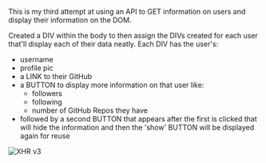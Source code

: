 This is my third attempt at using an API to GET information on users and display their information on the DOM.

Created a DIV within the body to then assign the DIVs created for each user that'll display each of their data neatly.
Each DIV has the user's:
- username
- profile pic
- a LINK to their GitHub
- a BUTTON to display more information on that user like:
    - followers
    - following
    - number of GitHub Repos they have
- followed by a second BUTTON that appears after the first is clicked that will hide the information and then the 'show' BUTTON will be displayed again for reuse

![XHR v3](https://user-images.githubusercontent.com/62902638/79371098-d278c580-7f21-11ea-9a27-df564c73b3c1.gif)